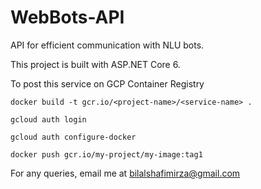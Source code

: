 # WebBots-API
API for efficient communication with NLU bots. 

This project is built with ASP.NET Core 6.

To post this service on GCP Container Registry

`docker build -t gcr.io/<project-name>/<service-name> .`

`gcloud auth login`

`gcloud auth configure-docker`

`docker push gcr.io/my-project/my-image:tag1`



For any queries, email me at bilalshafimirza@gmail.com
